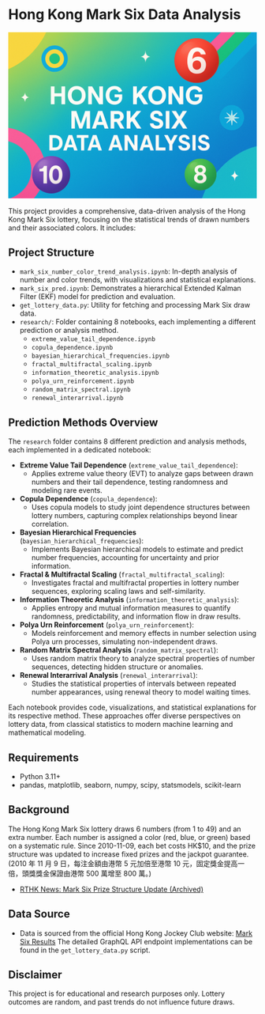# Hong Kong Mark Six Data Analysis

<p align="center">
  <img src="assets/cover_photo.png" alt="Hong Kong Mark Six Analysis Cover" width="600"/>
</p>

This project provides a comprehensive, data-driven analysis of the Hong Kong Mark Six lottery, focusing on the statistical trends of drawn numbers and their associated colors. It includes:

## Project Structure

- `mark_six_number_color_trend_analysis.ipynb`: In-depth analysis of number and color trends, with visualizations and statistical explanations.
- `mark_six_pred.ipynb`: Demonstrates a hierarchical Extended Kalman Filter (EKF) model for prediction and evaluation.
- `get_lottery_data.py`: Utility for fetching and processing Mark Six draw data.
- `research/`: Folder containing 8 notebooks, each implementing a different prediction or analysis method.
  - `extreme_value_tail_dependence.ipynb`
  - `copula_dependence.ipynb`
  - `bayesian_hierarchical_frequencies.ipynb`
  - `fractal_multifractal_scaling.ipynb`
  - `information_theoretic_analysis.ipynb`
  - `polya_urn_reinforcement.ipynb`
  - `random_matrix_spectral.ipynb`
  - `renewal_interarrival.ipynb`

## Prediction Methods Overview

The `research` folder contains 8 different prediction and analysis methods, each implemented in a dedicated notebook:

- **Extreme Value Tail Dependence** (`extreme_value_tail_dependence`):
  - Applies extreme value theory (EVT) to analyze gaps between drawn numbers and their tail dependence, testing randomness and modeling rare events.
- **Copula Dependence** (`copula_dependence`):
  - Uses copula models to study joint dependence structures between lottery numbers, capturing complex relationships beyond linear correlation.
- **Bayesian Hierarchical Frequencies** (`bayesian_hierarchical_frequencies`):
  - Implements Bayesian hierarchical models to estimate and predict number frequencies, accounting for uncertainty and prior information.
- **Fractal & Multifractal Scaling** (`fractal_multifractal_scaling`):
  - Investigates fractal and multifractal properties in lottery number sequences, exploring scaling laws and self-similarity.
- **Information Theoretic Analysis** (`information_theoretic_analysis`):
  - Applies entropy and mutual information measures to quantify randomness, predictability, and information flow in draw results.
- **Polya Urn Reinforcement** (`polya_urn_reinforcement`):
  - Models reinforcement and memory effects in number selection using Polya urn processes, simulating non-independent draws.
- **Random Matrix Spectral Analysis** (`random_matrix_spectral`):
  - Uses random matrix theory to analyze spectral properties of number sequences, detecting hidden structure or anomalies.
- **Renewal Interarrival Analysis** (`renewal_interarrival`):
  - Studies the statistical properties of intervals between repeated number appearances, using renewal theory to model waiting times.

Each notebook provides code, visualizations, and statistical explanations for its respective method. These approaches offer diverse perspectives on lottery data, from classical statistics to modern machine learning and mathematical modeling.

## Requirements

- Python 3.11+
- pandas, matplotlib, seaborn, numpy, scipy, statsmodels, scikit-learn

## Background

The Hong Kong Mark Six lottery draws 6 numbers (from 1 to 49) and an extra number. Each number is assigned a color (red, blue, or green) based on a systematic rule. Since 2010-11-09, each bet costs HK$10, and the prize structure was updated to increase fixed prizes and the jackpot guarantee. (2010 年 11 月 9 日，每注金額由港幣 5 元加倍至港幣 10 元，固定獎金提高一倍，頭獎獎金保證由港幣 500 萬增至 800 萬。)

- [RTHK News: Mark Six Prize Structure Update (Archived)](https://web.archive.org/web/20140808052241/http://rthk.hk/rthk/news/expressnews/20100928/news_20100928_55_701445.htm)

## Data Source

- Data is sourced from the official Hong Kong Jockey Club website: [Mark Six Results](https://bet.hkjc.com/marksix/index.aspx?lang=en)
  The detailed GraphQL API endpoint implementations can be found in the `get_lottery_data.py` script.

## Disclaimer

This project is for educational and research purposes only. Lottery outcomes are random, and past trends do not influence future draws.
